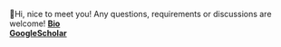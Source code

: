 👋Hi, nice to meet you! Any questions, requirements or discussions are welcome!
[**Bio**](https://vranlee.github.io/)          
[**GoogleScholar**](https://scholar.google.com.hk/citations?user=LXWdplYAAAAJ&hl=zh-CN)
